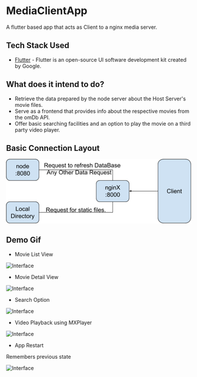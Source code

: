 # MediaClientApp

A flutter based app that acts as Client to a nginx media server.

## Tech Stack Used

* [Flutter](https://flutter.dev/) - Flutter is an open-source UI software development kit created by Google.

## What does it intend to do?

* Retrieve the data prepared by the node server about the Host Server's movie files.
* Serve as a frontend that provides info about the respective movies from the omDb API.
* Offer basic searching facilities and an option to play the movie on a third party video player.

## Basic Connection Layout
 ![basic](ReadmeData/MediaAppArch.png)
## Demo Gif

* Movie List View

![Interface](ReadmeData/ListView.gif)

* Movie Detail View

![Interface](ReadmeData/MovieDetail.gif)

* Search Option

![Interface](ReadmeData/Search.gif)

* Video Playback using MXPlayer

![Interface](ReadmeData/VideoPlayback.gif)

* App Restart 

Remembers previous state

![Interface](ReadmeData/Restart.gif)